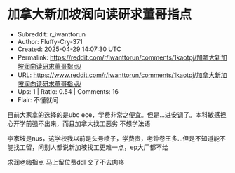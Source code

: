 # 加拿大新加坡润向读研求董哥指点

- Subreddit: r_iwanttorun
- Author: Fluffy-Cry-371
- Created: 2025-04-29 14:07:30 UTC
- Permalink: https://reddit.com/r/iwanttorun/comments/1kaotpj/加拿大新加坡润向读研求董哥指点/
- URL: https://www.reddit.com/r/iwanttorun/comments/1kaotpj/加拿大新加坡润向读研求董哥指点/
- Ups: 1 | Ratio: 0.54 | Comments: 16
- Flair: 不懂就问


目前大家拿的选择的是ubc
ece，学费非常之便宜。但是…进安调了。本科敏感担心开学前强不出来，而且加拿大找工恶劣
不想学法语

李家坡是nus，这学校我以前是头号喷子，学费贵，老钟卷王多…但是不知道能不能找工留，问别人都说新加坡找工更难一点，ep大厂都不给

求润老嗨指点 马上留位费ddl 交了不去肉疼

